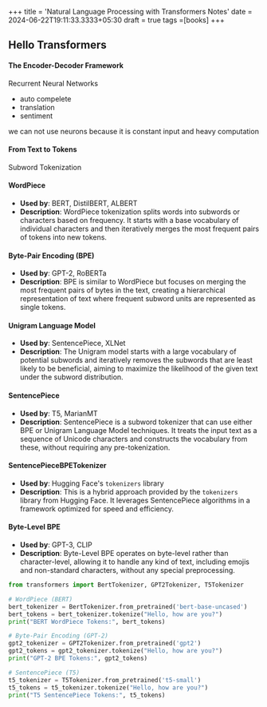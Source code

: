 +++
title = 'Natural Language Processing with Transformers  Notes'
date = 2024-06-22T19:11:33.3333+05:30
draft = true
tags =[books]
+++ 

## Hello Transformers

#### The Encoder-Decoder Framework












 Recurrent Neural Networks
 - auto compelete
 - translation
 - sentiment

we can not use neurons because it is constant input and heavy computation


#### From Text to Tokens

Subword Tokenization
 
#### WordPiece
- **Used by**: BERT, DistilBERT, ALBERT
- **Description**: WordPiece tokenization splits words into subwords or characters based on frequency. It starts with a base vocabulary of individual characters and then iteratively merges the most frequent pairs of tokens into new tokens.

#### Byte-Pair Encoding (BPE)
- **Used by**: GPT-2, RoBERTa
- **Description**: BPE is similar to WordPiece but focuses on merging the most frequent pairs of bytes in the text, creating a hierarchical representation of text where frequent subword units are represented as single tokens.

#### Unigram Language Model
- **Used by**: SentencePiece, XLNet
- **Description**: The Unigram model starts with a large vocabulary of potential subwords and iteratively removes the subwords that are least likely to be beneficial, aiming to maximize the likelihood of the given text under the subword distribution.

#### SentencePiece
- **Used by**: T5, MarianMT
- **Description**: SentencePiece is a subword tokenizer that can use either BPE or Unigram Language Model techniques. It treats the input text as a sequence of Unicode characters and constructs the vocabulary from these, without requiring any pre-tokenization.

#### SentencePieceBPETokenizer
- **Used by**: Hugging Face's `tokenizers` library
- **Description**: This is a hybrid approach provided by the `tokenizers` library from Hugging Face. It leverages SentencePiece algorithms in a framework optimized for speed and efficiency.
#### Byte-Level BPE
- **Used by**: GPT-3, CLIP
- **Description**: Byte-Level BPE operates on byte-level rather than character-level, allowing it to handle any kind of text, including emojis and non-standard characters, without any special preprocessing.

```python
from transformers import BertTokenizer, GPT2Tokenizer, T5Tokenizer

# WordPiece (BERT)
bert_tokenizer = BertTokenizer.from_pretrained('bert-base-uncased')
bert_tokens = bert_tokenizer.tokenize("Hello, how are you?")
print("BERT WordPiece Tokens:", bert_tokens)

# Byte-Pair Encoding (GPT-2)
gpt2_tokenizer = GPT2Tokenizer.from_pretrained('gpt2')
gpt2_tokens = gpt2_tokenizer.tokenize("Hello, how are you?")
print("GPT-2 BPE Tokens:", gpt2_tokens)

# SentencePiece (T5)
t5_tokenizer = T5Tokenizer.from_pretrained('t5-small')
t5_tokens = t5_tokenizer.tokenize("Hello, how are you?")
print("T5 SentencePiece Tokens:", t5_tokens)

```